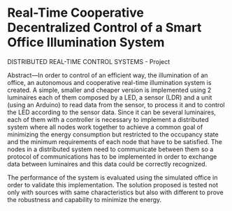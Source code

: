 # Real-Time Cooperative Decentralized Control of a Smart Office Illumination System

DISTRIBUTED REAL-TIME CONTROL SYSTEMS - Project


Abstract—In order to control of an efficient way, the illumination of an office, an autonomous and cooperative real-time illumination system is created. A simple, smaller and cheaper version is implemented using 2 luminaires each of them composed by a LED, a sensor (LDR) and a unit (using an Arduino) to read data from the sensor, to process it and to control the LED according to the sensor data. Since it can be several luminaires, each of them with a controller is necessary to implement a distributed system where all nodes work together to achieve a common goal of minimizing the energy consumption but restricted to the occupancy state and the minimum requirements of each node that have to be satisfied. The nodes in a distributed system need to communicate between them so a protocol of communications has to be implemented in order to exchange data between luminaires and this data could be correctly recognized.

The performance of the system is evaluated using the simulated office in order to validate this implementation. The solution proposed is tested not only with sources with same characteristics but also with different to prove the robustness and capability to minimize the energy.
